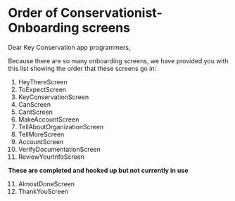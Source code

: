 # Order of Conservationist-Onboarding screens

Dear Key Conservation app programmers,

Because there are so many onboarding screens, we have provided you with this list showing the order that these screens go in:

1. HeyThereScreen
2. ToExpectScreen
3. KeyConservationScreen
4. CanScreen
5. CantScreen
6. MakeAccountScreen
7. TellAboutOrganizationScreen
8. TellMoreScreen
9. AccountScreen
10. VerifyDocumentationScreen
11. ReviewYourInfoScreen

**These are completed and hooked up but not currently in use**

11. AlmostDoneScreen
12. ThankYouScreen
